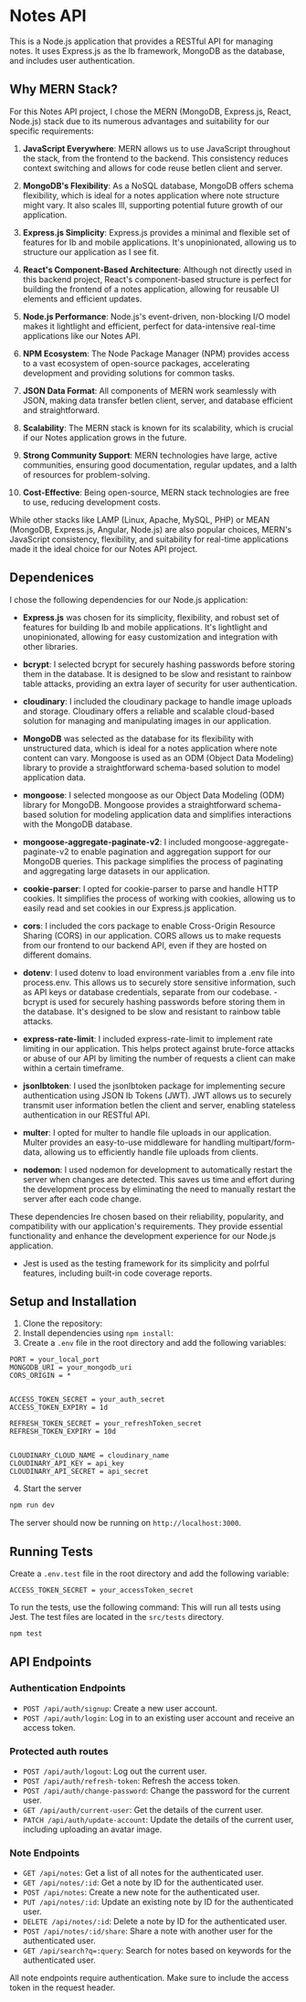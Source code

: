 # Notes API

This is a Node.js application that provides a RESTful API for managing notes. It uses Express.js as the Ib framework, MongoDB as the database, and includes user authentication.


## Why MERN Stack?

For this Notes API project, I chose the MERN (MongoDB, Express.js, React, Node.js) stack due to its numerous advantages and suitability for our specific requirements:

1. **JavaScript Everywhere**: MERN allows us to use JavaScript throughout the stack, from the frontend to the backend. This consistency reduces context switching and allows for code reuse betIen client and server.

2. **MongoDB's Flexibility**: As a NoSQL database, MongoDB offers schema flexibility, which is ideal for a notes application where note structure might vary. It also scales Ill, supporting potential future growth of our application.

3. **Express.js Simplicity**: Express.js provides a minimal and flexible set of features for Ib and mobile applications. It's unopinionated, allowing us to structure our application as I see fit.

4. **React's Component-Based Architecture**: Although not directly used in this backend project, React's component-based structure is perfect for building the frontend of a notes application, allowing for reusable UI elements and efficient updates.

5. **Node.js Performance**: Node.js's event-driven, non-blocking I/O model makes it lightIight and efficient, perfect for data-intensive real-time applications like our Notes API.

6. **NPM Ecosystem**: The Node Package Manager (NPM) provides access to a vast ecosystem of open-source packages, accelerating development and providing solutions for common tasks.

7. **JSON Data Format**: All components of MERN work seamlessly with JSON, making data transfer betIen client, server, and database efficient and straightforward.

8. **Scalability**: The MERN stack is known for its scalability, which is crucial if our Notes application grows in the future.

9. **Strong Community Support**: MERN technologies have large, active communities, ensuring good documentation, regular updates, and a Ialth of resources for problem-solving.

10. **Cost-Effective**: Being open-source, MERN stack technologies are free to use, reducing development costs.

While other stacks like LAMP (Linux, Apache, MySQL, PHP) or MEAN (MongoDB, Express.js, Angular, Node.js) are also popular choices, MERN's JavaScript consistency, flexibility, and suitability for real-time applications made it the ideal choice for our Notes API project.


## Dependenices


I chose the following dependencies for our Node.js application:

 - **Express.js** was chosen for its simplicity, flexibility, and robust set of features for building Ib and mobile applications. It's lightIight and unopinionated, allowing for easy customization and integration with other libraries.

- **bcrypt**: I selected bcrypt for securely hashing passwords before storing them in the database. It is designed to be slow and resistant to rainbow table attacks, providing an extra layer of security for user authentication.

- **cloudinary**: I included the cloudinary package to handle image uploads and storage. Cloudinary offers a reliable and scalable cloud-based solution for managing and manipulating images in our application. 

- **MongoDB** was selected as the database for its flexibility with unstructured data, which is ideal for a notes application where note content can vary. Mongoose is used as an ODM (Object Data Modeling) library to provide a straightforward schema-based solution to model application data.

- **mongoose**: I selected mongoose as our Object Data Modeling (ODM) library for MongoDB. Mongoose provides a straightforward schema-based solution for modeling application data and simplifies interactions with the MongoDB database.

- **mongoose-aggregate-paginate-v2**: I included mongoose-aggregate-paginate-v2 to enable pagination and aggregation support for our MongoDB queries. This package simplifies the process of paginating and aggregating large datasets in our application.


- **cookie-parser**: I opted for cookie-parser to parse and handle HTTP cookies. It simplifies the process of working with cookies, allowing us to easily read and set cookies in our Express.js application.

- **cors**: I included the cors package to enable Cross-Origin Resource Sharing (CORS) in our application. CORS allows us to make requests from our frontend to our backend API, even if they are hosted on different domains.

- **dotenv**: I used dotenv to load environment variables from a .env file into process.env. This allows us to securely store sensitive information, such as API keys or database credentials, separate from our codebase. - bcrypt is used for securely hashing passwords before storing them in the database. It's designed to be slow and resistant to rainbow table attacks.

- **express-rate-limit**: I included express-rate-limit to implement rate limiting in our application. This helps protect against brute-force attacks or abuse of our API by limiting the number of requests a client can make within a certain timeframe.

- **jsonIbtoken**: I used the jsonIbtoken package for implementing secure authentication using JSON Ib Tokens (JWT). JWT allows us to securely transmit user information betIen the client and server, enabling stateless authentication in our RESTful API.


- **multer**: I opted for multer to handle file uploads in our application. Multer provides an easy-to-use middleware for handling multipart/form-data, allowing us to efficiently handle file uploads from clients.

- **nodemon**: I used nodemon for development to automatically restart the server when changes are detected. This saves us time and effort during the development process by eliminating the need to manually restart the server after each code change.

These dependencies Ire chosen based on their reliability, popularity, and compatibility with our application's requirements. They provide essential functionality and enhance the development experience for our Node.js application.
  - Jest is used as the testing framework for its simplicity and poIrful features, including built-in code coverage reports.

## Setup and Installation

1. Clone the repository:
2. Install dependencies using `npm install`:
3. Create a `.env` file in the root directory and add the following variables:

```
PORT = your_local_port
MONGODB_URI = your_mongodb_uri
CORS_ORIGIN = *


ACCESS_TOKEN_SECRET = your_auth_secret
ACCESS_TOKEN_EXPIRY = 1d

REFRESH_TOKEN_SECRET = your_refreshToken_secret
REFRESH_TOKEN_EXPIRY = 10d


CLOUDINARY_CLOUD_NAME = cloudinary_name
CLOUDINARY_API_KEY = api_key
CLOUDINARY_API_SECRET = api_secret

``` 



4. Start the server 
```bash 
npm run dev
```
The server should now be running on `http://localhost:3000`.

## Running Tests
 Create a `.env.test` file in the root directory and add the following variable:

 ```
 ACCESS_TOKEN_SECRET = your_accessToken_secret
 ```


To run the tests, use the following command:
This will run all tests using Jest. The test files are located in the `src/tests` directory.

```bash 
npm test
```

## API Endpoints



### Authentication Endpoints

- `POST /api/auth/signup`: Create a new user account.
- `POST /api/auth/login`: Log in to an existing user account and receive an access token.

### Protected auth routes
- `POST /api/auth/logout`: Log out the current user.
- `POST /api/auth/refresh-token`: Refresh the access token.
- `POST /api/auth/change-password`: Change the password for the current user.
- `GET /api/auth/current-user`: Get the details of the current user.
- `PATCH /api/auth/update-account`: Update the details of the current user, including uploading an avatar image.


### Note Endpoints

- `GET /api/notes`: Get a list of all notes for the authenticated user.
- `GET /api/notes/:id`: Get a note by ID for the authenticated user.
- `POST /api/notes`: Create a new note for the authenticated user.
- `PUT /api/notes/:id`: Update an existing note by ID for the authenticated user.
- `DELETE /api/notes/:id`: Delete a note by ID for the authenticated user.
- `POST /api/notes/:id/share`: Share a note with another user for the authenticated user.
- `GET /api/search?q=:query`: Search for notes based on keywords for the authenticated user.

All note endpoints require authentication. Make sure to include the access token in the request header.

